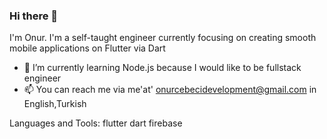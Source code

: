 ### Hi there 👋
I'm Onur. I'm a self-taught engineer currently focusing on creating smooth mobile applications on Flutter via Dart





- 🌱 I’m currently learning Node.js because I would like to be fullstack engineer
- 📫 You can reach me via me'at' onurcebecidevelopment@gmail.com in English,Turkish

Languages and Tools:
flutter dart firebase
